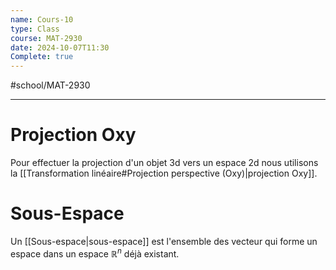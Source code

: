 ```yaml
---
name: Cours-10
type: Class
course: MAT-2930
date: 2024-10-07T11:30
Complete: true
---
```

#school/MAT-2930
***

# Projection Oxy

Pour effectuer la projection d'un objet 3d vers un espace 2d nous utilisons la [[Transformation linéaire#Projection perspective (Oxy)|projection Oxy]].

# Sous-Espace
Un [[Sous-espace|sous-espace]] est l'ensemble des vecteur qui forme un espace dans un espace $\mathbb{R}^n$ déjà existant.